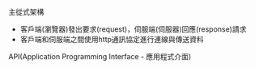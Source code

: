 主從式架構
- 客戶端(瀏覽器)發出要求(request)，伺服端(伺服器)回應(response)請求
- 客戶端和伺服端之間使用http通訊協定進行連線與傳送資料

API(Application Programming Interface - 應用程式介面)